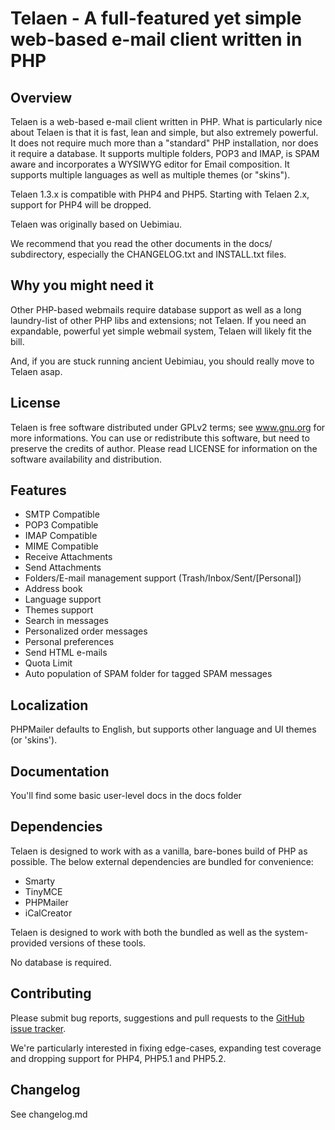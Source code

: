 # Telaen - A full-featured yet simple web-based e-mail client written in PHP

## Overview

Telaen is a web-based e-mail client written in PHP. What is particularly
nice about Telaen is that it is fast, lean and simple, but also extremely
powerful. It does not require much more than a "standard" PHP
installation, nor does it require a database. It supports multiple
folders, POP3 and IMAP, is SPAM aware and incorporates a WYSIWYG editor
for Email composition. It supports multiple languages as well as
multiple themes (or "skins").

Telaen 1.3.x is compatible with PHP4 and PHP5. Starting with Telaen
2.x, support for PHP4 will be dropped.

Telaen was originally based on Uebimiau.

We recommend that you read the other documents in the docs/ subdirectory,
especially the CHANGELOG.txt and INSTALL.txt files.

## Why you might need it

Other PHP-based webmails require database support as well as a long
laundry-list of other PHP libs and extensions; not Telaen. If
you need an expandable, powerful yet simple webmail system,
Telaen will likely fit the bill.

And, if you are stuck running ancient Uebimiau, you should
really move to Telaen asap.

## License

Telaen is free software distributed under GPLv2 terms; see www.gnu.org for
more informations. You can use or redistribute this software, but need to
preserve the credits of author. Please read LICENSE for information on the
software availability and distribution.

## Features

- SMTP Compatible
- POP3 Compatible
- IMAP Compatible
- MIME Compatible
- Receive Attachments
- Send Attachments
- Folders/E-mail management support (Trash/Inbox/Sent/[Personal])
- Address book
- Language support
- Themes support
- Search in messages
- Personalized order messages
- Personal preferences
- Send HTML e-mails
- Quota Limit
- Auto population of SPAM folder for tagged SPAM messages

## Localization
PHPMailer defaults to English, but supports other language and UI themes (or 'skins').

## Documentation

You'll find some basic user-level docs in the docs folder

## Dependencies

Telaen is designed to work with as a vanilla, bare-bones build of PHP as
possible. The below external dependencies are bundled for convenience:

- Smarty
- TinyMCE
- PHPMailer
- iCalCreator

Telaen is designed to work with both the bundled as well as the system-provided
versions of these tools.

No database is required.

## Contributing

Please submit bug reports, suggestions and pull requests to the [GitHub issue tracker](https://github.com/jimjag/telaen/issues).

We're particularly interested in fixing edge-cases, expanding test coverage and dropping support for PHP4, PHP5.1
and PHP5.2.

## Changelog

See changelog.md
